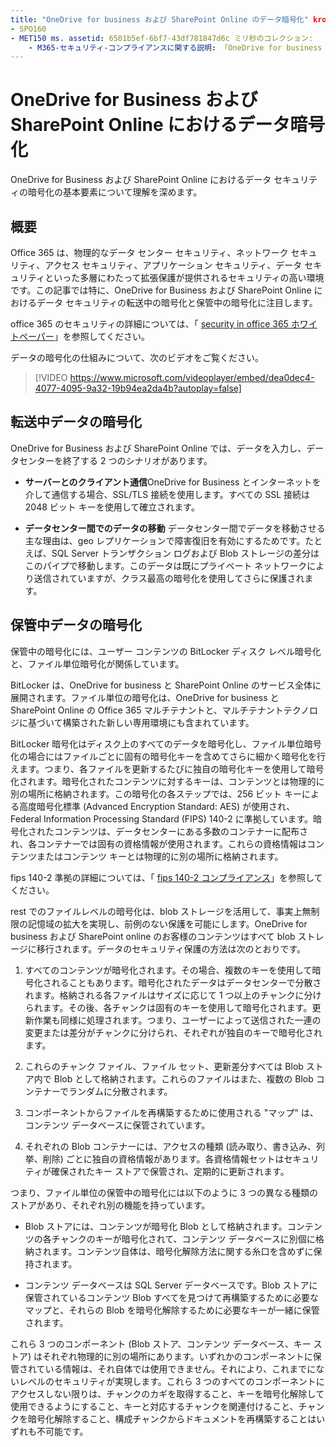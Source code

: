```yaml
---
title: "OneDrive for business および SharePoint Online のデータ暗号化" krowley: author: kccross manager: laurawi ミリ秒: ITPro ミリ秒: ミリ秒: ms (date):: 概要: ms * sharepoint:-secverid: 
- SPO160
- MET150 ms. assetid: 6501b5ef-6bf7-43df781847d6c ミリ秒のコレクション:
    - M365-セキュリティ-コンプライアンスに関する説明: 「OneDrive for business および SharePoint Online のデータセキュリティの暗号化の基本要素について理解する」
---
```


# <a name="data-encryption-in-onedrive-for-business-and-sharepoint-online"></a>OneDrive for Business および SharePoint Online におけるデータ暗号化

OneDrive for Business および SharePoint Online におけるデータ セキュリティの暗号化の基本要素について理解を深めます。
  
## <a name="overview"></a>概要

Office 365 は、物理的なデータ センター セキュリティ、ネットワーク セキュリティ、アクセス セキュリティ、アプリケーション セキュリティ、データ セキュリティといった多層にわたって拡張保護が提供されるセキュリティの高い環境です。この記事では特に、OneDrive for Business および SharePoint Online におけるデータ セキュリティの転送中の暗号化と保管中の暗号化に注目します。
  
office 365 のセキュリティの詳細については、「 [security in office 365 ホワイトペーパー](https://go.microsoft.com/fwlink/p/?LinkId=270895)」を参照してください。
  
データの暗号化の仕組みについて、次のビデオをご覧ください。
  
> [!VIDEO https://www.microsoft.com/videoplayer/embed/dea0dec4-4077-4095-9a32-19b94ea2da4b?autoplay=false]
  
## <a name="encryption-of-data-in-transit"></a>転送中データの暗号化

OneDrive for Business および SharePoint Online では、データを入力し、データセンターを終了する 2 つのシナリオがあります。
  
- **サーバーとのクライアント通信**OneDrive for Business とインターネットを介して通信する場合、SSL/TLS 接続を使用します。すべての SSL 接続は 2048 ビット キーを使用して確立されます。 
    
- **データセンター間でのデータの移動** データセンター間でデータを移動させる主な理由は、geo レプリケーションで障害復旧を有効にするためです。たとえば、SQL Server トランザクション ログおよび Blob ストレージの差分はこのパイプで移動します。このデータは既にプライベート ネットワークにより送信されていますが、クラス最高の暗号化を使用してさらに保護されます。 
    
## <a name="encryption-of-data-at-rest"></a>保管中データの暗号化

保管中の暗号化には、ユーザー コンテンツの BitLocker ディスク レベル暗号化と、ファイル単位暗号化が関係しています。
  
BitLocker は、OneDrive for business と SharePoint Online のサービス全体に展開されます。ファイル単位の暗号化は、OneDrive for business と SharePoint Online の Office 365 マルチテナントと、マルチテナントテクノロジに基づいて構築された新しい専用環境にも含まれています。
  
BitLocker 暗号化はディスク上のすべてのデータを暗号化し、ファイル単位暗号化の場合にはファイルごとに固有の暗号化キーを含めてさらに細かく暗号化を行えます。つまり、各ファイルを更新するたびに独自の暗号化キーを使用して暗号化されます。暗号化されたコンテンツに対するキーは、コンテンツとは物理的に別の場所に格納されます。この暗号化の各ステップでは、256 ビット キーによる高度暗号化標準 (Advanced Encryption Standard: AES) が使用され、Federal Information Processing Standard (FIPS) 140-2 に準拠しています。暗号化されたコンテンツは、データセンターにある多数のコンテナーに配布され、各コンテナーでは固有の資格情報が使用されます。これらの資格情報はコンテンツまたはコンテンツ キーとは物理的に別の場所に格納されます。
  
fips 140-2 準拠の詳細については、「 [fips 140-2 コンプライアンス](https://go.microsoft.com/fwlink/?LinkId=517625)」を参照してください。
  
rest でのファイルレベルの暗号化は、blob ストレージを活用して、事実上無制限の記憶域の拡大を実現し、前例のない保護を可能にします。OneDrive for business および SharePoint online のお客様のコンテンツはすべて blob ストレージに移行されます。データのセキュリティ保護の方法は次のとおりです。
  
1. すべてのコンテンツが暗号化されます。その場合、複数のキーを使用して暗号化されることもあります。暗号化されたデータはデータセンターで分散されます。格納される各ファイルはサイズに応じて 1 つ以上のチャンクに分けられます。その後、各チャンクは固有のキーを使用して暗号化されます。更新作業も同様に処理されます。つまり、ユーザーによって送信された一連の変更または差分がチャンクに分けられ、それぞれが独自のキーで暗号化されます。
    
2. これらのチャンク ファイル、ファイル セット、更新差分すべては Blob ストア内で Blob として格納されます。これらのファイルはまた、複数の Blob コンテナーでランダムに分散されます。
    
3. コンポーネントからファイルを再構築するために使用される "マップ" は、コンテンツ データベースに保管されています。
    
4. それぞれの Blob コンテナーには、アクセスの種類 (読み取り、書き込み、列挙、削除) ごとに独自の資格情報があります。各資格情報セットはセキュリティが確保されたキー ストアで保管され、定期的に更新されます。
    
つまり、ファイル単位の保管中の暗号化には以下のように 3 つの異なる種類のストアがあり、それぞれ別の機能を持っています。
  
- Blob ストアには、コンテンツが暗号化 Blob として格納されます。コンテンツの各チャンクのキーが暗号化されて、コンテンツ データベースに別個に格納されます。コンテンツ自体は、暗号化解除方法に関する糸口を含めずに保持されます。
    
- コンテンツ データベースは SQL Server データベースです。Blob ストアに保管されているコンテンツ Blob すべてを見つけて再構築するために必要なマップと、それらの Blob を暗号化解除するために必要なキーが一緒に保管されます。
    
これら 3 つのコンポーネント (Blob ストア、コンテンツ データベース、キー ストア) はそれぞれ物理的に別の場所にあります。いずれかのコンポーネントに保管されている情報は、それ自体では使用できません。それにより、これまでにないレベルのセキュリティが実現します。これら 3 つのすべてのコンポーネントにアクセスしない限りは、チャンクのカギを取得すること、キーを暗号化解除して使用できるようにすること、キーと対応するチャンクを関連付けること、チャンクを暗号化解除すること、構成チャンクからドキュメントを再構築することはいずれも不可能です。
  


